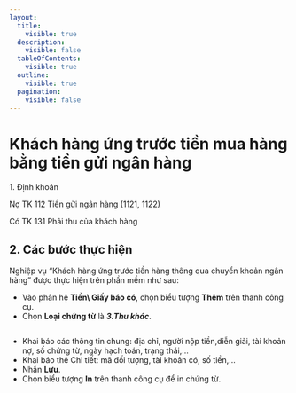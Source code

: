 ```yaml
---
layout:
  title:
    visible: true
  description:
    visible: false
  tableOfContents:
    visible: true
  outline:
    visible: true
  pagination:
    visible: false
---
```


# Khách hàng ứng trước tiền mua hàng bằng tiền gửi ngân hàng

1\.      Định khoản

Nợ TK 112                Tiền gửi ngân hàng (1121, 1122)

&#x20;     Có TK 131           Phải thu của khách hàng &#x20;

## 2.      Các bước thực hiện

Nghiệp vụ “Khách hàng ứng trước tiền hàng thông qua chuyển khoản ngân hàng” được thực hiện trên phần mềm như sau:

* Vào phân hệ **Tiền\ Giấy báo có**,  chọn biểu tượng **Thêm** trên thanh công cụ.
* Chọn **Loại chứng từ** là _**3.Thu khác**_.

<figure><img src=".gitbook/assets/sb_image (4).png" alt=""><figcaption></figcaption></figure>

* Khai báo các thông tin chung: địa chỉ, người nộp tiền,diễn giải, tài khoản nợ, số chứng từ, ngày hạch toán, trạng thái,…
* Khai báo thẻ Chi tiết: mã đối tượng, tài khoản có, số tiền,…
* Nhấn **Lưu**.
* Chọn biểu tượng **In** trên thanh công cụ để in chứng từ.
